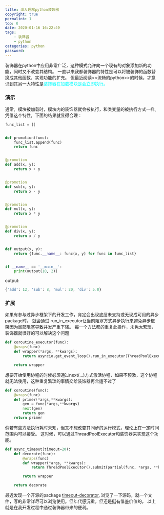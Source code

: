 ```yaml
---
title: 深入理解python装饰器
copyright: true
permalink: 1
top: 0
date: 2020-01-16 16:22:49
tags: 
    - 装饰器
    - python
categories: python
password:
---
```

装饰器在python中应用非常广泛，这种模式允许向一个现有的对象添加新的功能，同时又不改变其结构。
一直以来我都装饰器的特性是可以将被装饰的函数替换成其他函数，实现功能的扩充。
但最近阅读<<流畅的python>>的时候，才意识到其另一大特性是<font color=#00ffff>装饰器在加载模块是会立即执行。</font> <!--more-->

### 演示

通常，模块被加载时，模块内的装饰器就会被执行，和类变量的被执行方式一样。
凭借这个特性，下面的结果就显得合理：

```python
func_list = []


def promotion(func):
    func_list.append(func)
    return func


@promotion
def add(x, y):
    return x + y


@promotion
def sub(x, y):
    return x - y


@promotion
def mul(x, y):
    return x * y


@promotion
def div(x, y):
    return x / y


def output(x, y):
    return {func.__name__: func(x, y) for func in func_list}


if __name__ == '__main__':
    print(output(10, 2))
```
output:

```python
{'add': 12, 'sub': 8, 'mul': 20, 'div': 5.0}
```

### 扩展

如果有参与过异步框架下的开发工作，肯定会出现底层未支持或无现成可用的异步package时，
就会通过 run_in_executor让当前阻塞方式异步执行来避免异步框架因为局部阻塞导致并发严重下降。
每一个方法都的重复此操作，未免太繁琐，装饰器就很好的可以解决这个问题
```python
def coroutine_executor(func):
    @wraps(func)
    def wrapper(*args, **kwargs):
        return asyncio.get_event_loop().run_in_executor(ThreadPoolExecutor(), partial(func, *args, **kwargs))

    return wrapper
```
想要开始使用协程的时候必须通过next(...)方式激活协程，如果不预激，这个协程就无法使用，这种重复繁琐的事情交给装饰器再合适不过了
```python
def coroutine(func):
    @wraps(func)
    def primer(*args,**kwargs):
        gen = func(*args,**kwargs)
        next(gen)
        return gen
    return primer
```
倘若有些方法执行耗时未知，但又不想改变其同步的运行模式，理论上在一定时间范围内可以接受。
这时候，可以通过ThreadPoolExecutor和装饰器来实现这个功能。
```python
def async_timeout(timeout=20):
    def decorate(func):
        @wraps(func)
        def wrapper(*args, **kwargs):
            return ThreadPoolExecutor().submit(partial(func, *args, **kwargs)).result(timeout=timeout)

        return wrapper

    return decorate
```
最近发现一个开源的package [timeout-decorator][https://github.com/pnpnpn/timeout-decorator],
浏览了一下源码，就一个文件，写的非常详尽可以浏览使用。但年代感沉重，但还是挺有借鉴价值的。
以上就是在我开发过程中通过装饰器带来的便利。

[https://github.com/pnpnpn/timeout-decorator]: https://github.com/pnpnpn/timeout-decorator